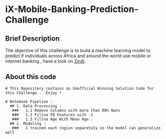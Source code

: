 # iX-Mobile-Banking-Prediction-Challenge

## Brief Description

The objective of this challenge is to build a machine learning model to predict if individuals across Africa and around the world use mobile or internet banking., have a look on [Zindi](https://zindi.africa/competitions/ix-mobile-banking-prediction-challenge). 

## About this code

```
# This Repository contains an Unofficial Winning Solution Code for this Challenge .  Enjoy !

# Notebook Pipeline : 
  ## 1. Data Processing : 
   ###   1.1 Remove Columns with more than 80% Nans 
   ###   1.2 Fillna FQ Features with -1 
   ###   1.3 Fillna Age With Mean Age .
  ## 2. Modeling : 
   ###   I trained each region separetaly so the model can generalize well    
```


